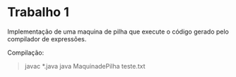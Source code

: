 ﻿# Trabalho 1

Implementação de uma maquina de pilha que execute o código gerado pelo compilador de expressões. 

Compilação: 
> javac *.java
> java MaquinadePilha teste.txt
